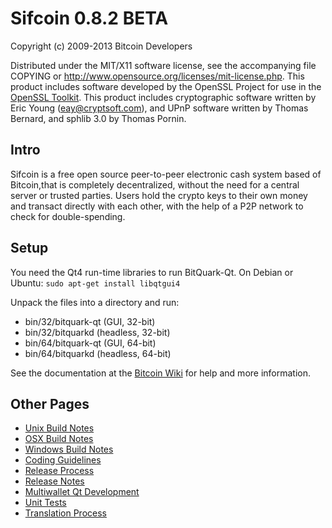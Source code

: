 Sifcoin 0.8.2 BETA
====================

Copyright (c) 2009-2013 Bitcoin Developers

Distributed under the MIT/X11 software license, see the accompanying
file COPYING or http://www.opensource.org/licenses/mit-license.php.
This product includes software developed by the OpenSSL Project for use in the [OpenSSL Toolkit](http://www.openssl.org/). This product includes
cryptographic software written by Eric Young ([eay@cryptsoft.com](mailto:eay@cryptsoft.com)), and UPnP software written by Thomas Bernard,
and sphlib 3.0 by Thomas Pornin.


Intro
---------------------
Sifcoin is a free open source peer-to-peer electronic cash system based of Bitcoin,that is
completely decentralized, without the need for a central server or trusted
parties.  Users hold the crypto keys to their own money and transact directly
with each other, with the help of a P2P network to check for double-spending.


Setup
---------------------
You need the Qt4 run-time libraries to run BitQuark-Qt. On Debian or Ubuntu:
	`sudo apt-get install libqtgui4`

Unpack the files into a directory and run:

- bin/32/bitquark-qt (GUI, 32-bit)
- bin/32/bitquarkd (headless, 32-bit)
- bin/64/bitquark-qt (GUI, 64-bit)
- bin/64/bitquarkd (headless, 64-bit)

See the documentation at the [Bitcoin Wiki](https://en.bitcoin.it/wiki/Main_Page)
for help and more information.


Other Pages
---------------------
- [Unix Build Notes](build-unix.md)
- [OSX Build Notes](build-osx.md)
- [Windows Build Notes](build-msw.md)
- [Coding Guidelines](coding.md)
- [Release Process](release-process.md)
- [Release Notes](release-notes.md)
- [Multiwallet Qt Development](multiwallet-qt.md)
- [Unit Tests](unit-tests.md)
- [Translation Process](translation_process.md)

